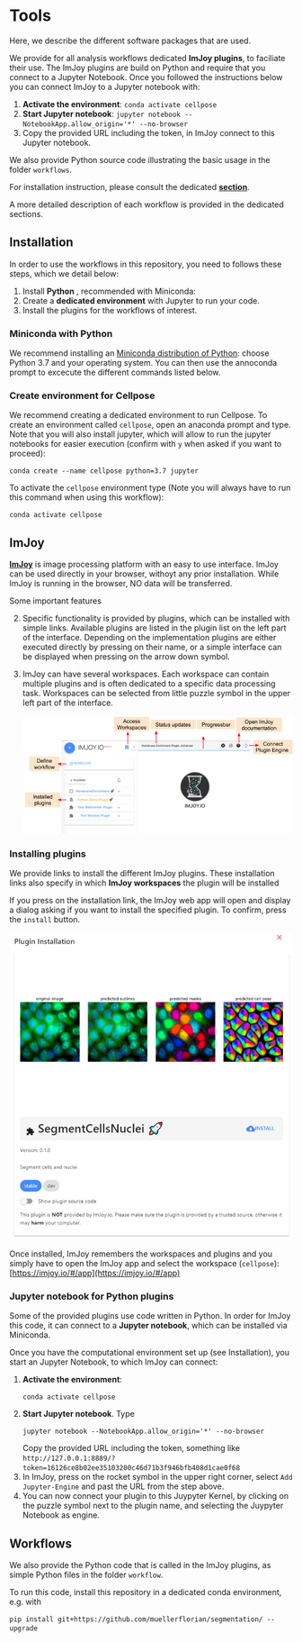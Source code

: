 # Tools
Here, we describe the different software packages that are used.

We provide for all analysis workflows dedicated **ImJoy plugins**, to faciliate their use. 
The ImJoy plugins are build on Python and require that you connect to a Jupyter Notebook. 
Once you followed the instructions below you can connect ImJoy to a Jupyter notebook with:

1. **Activate the environment**: `conda activate cellpose`
2. **Start Jupyter notebook**: `jupyter notebook --NotebookApp.allow_origin='*' --no-browser`
3. Copy the provided URL including the token, in ImJoy connect to this Jupyter notebook. 

We also provide Python source code illustrating the 
basic usage in the folder `workflows`.

For installation instruction, please consult the dedicated [**section**](installation.md). 

A more detailed description of each workflow is provided in the dedicated sections. 


## Installation
In order to use the workflows in this repository, you need to follows these steps, which we detail below: 

1. Install **Python** , recommended with Miniconda:
0. Create a **dedicated environment** with Jupyter to run your code.
0. Install the plugins for the workflows of interest. 

### Miniconda with Python
We recommend installing an [Miniconda distribution of Python](https://docs.conda.io/en/latest/miniconda.html): choose Python 3.7 and your operating system. You  can then use the annoconda prompt to excecute the different commands listed below. 

### Create environment for Cellpose
We recommend creating a dedicated environment to run Cellpose. To create an environment called `cellpose`, open an anaconda prompt and type. Note that you will also install jupyter, which will allow 
to run the jupyter notebooks for easier execution (confirm with `y` when asked if you want to proceed): 

```
conda create --name cellpose python=3.7 jupyter
```

To activate the `cellpose` environment type (Note you will always have to run this command when using this workflow):
```
conda activate cellpose
```


## ImJoy
[**ImJoy**](https://imjoy.io/docs/#/) is image processing platform with an easy
 to use interface. ImJoy can be used directly in your browser, withoyt any prior installation. 
 While ImJoy is running in the browser, NO data will be transferred. 
 
 Some important features

 2. Specific functionality is provided by plugins, which can be installed with simple links. Available 
    plugins are listed in the plugin list on the left part of the interface. Depending on the implementation 
    plugins are either executed directly by pressing on their name, or a simple interface can be displayed when
    pressing on the arrow down symbol. 
 3. ImJoy can have several workspaces. Each workspace can contain multiple plugins and is often
    dedicated to a specific data processing task. Workspaces can be selected from little puzzle symbol in the upper left part of the interface.
 
    ![imjoy-interface](img/imjoy-interface.png)


### Installing plugins
We provide links to install the different ImJoy plugins. These installation links also specify
in which **ImJoy workspaces** the plugin will be installed  

If you press on the installation link, the ImJoy web app will open and display a
dialog asking if you want to install the specified plugin. To confirm, press the `install` button.

![imjoy-interface](img/imjoy-plugin-installation.png)

Once installed, ImJoy remembers the workspaces and plugins and you simply have to
open the ImJoy app and select the workspace (`cellpose`): [https://imjoy.io/#/app](https://imjoy.io/#/app)

### Jupyter notebook for Python plugins 
Some of the provided plugins use code written in Python. In order for ImJoy this code, it can connect 
to a **Jupyter notebook**, which can be installed via Miniconda.
    
Once you have the computational environment set up (see Installation), you start an Jupyter Notebook, 
to which ImJoy can connect: 

1. **Activate the environment**:
    ```
    conda activate cellpose
    ```
2. **Start Jupyter notebook**. Type
    ```
    jupyter notebook --NotebookApp.allow_origin='*' --no-browser
    ```
    Copy the provided URL including the token, something like `http://127.0.0.1:8889/?token=16126ce8b02ee35103200c46d71b3f946bfb408d1cae0f68`
3. In ImJoy, press on the rocket symbol in the upper right corner, select `Add Jupyter-Engine` 
    and past the URL from the step above. 
4. You can now connect your plugin to this Juypyter Kernel, by clicking on the puzzle symbol 
    next to the plugin name, and selecting the Juypyter Notebook as engine.  


## Workflows
We also provide the Python code that is called in the ImJoy plugins, as simple
Python files in the folder `workflow`. 

To run this code, install this repository in a dedicated conda environment, e.g. with 
```
pip install git+https://github.com/muellerflorian/segmentation/ --upgrade
```